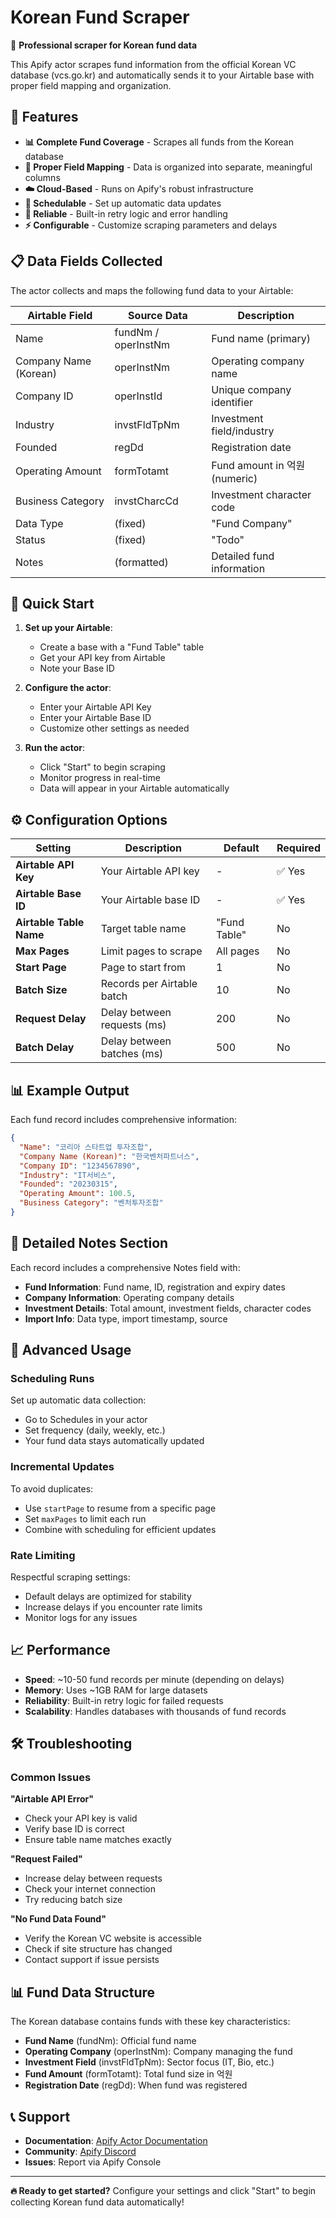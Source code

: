 # Korean Fund Scraper

🏦 **Professional scraper for Korean fund data**

This Apify actor scrapes fund information from the official Korean VC database (vcs.go.kr) and automatically sends it to your Airtable base with proper field mapping and organization.

## 🎯 Features

- **📊 Complete Fund Coverage** - Scrapes all funds from the Korean database
- **🎨 Proper Field Mapping** - Data is organized into separate, meaningful columns 
- **☁️ Cloud-Based** - Runs on Apify's robust infrastructure
- **📅 Schedulable** - Set up automatic data updates
- **🔄 Reliable** - Built-in retry logic and error handling
- **⚡ Configurable** - Customize scraping parameters and delays

## 📋 Data Fields Collected

The actor collects and maps the following fund data to your Airtable:

| Airtable Field | Source Data | Description |
|---|---|---|
| Name | fundNm / operInstNm | Fund name (primary) |
| Company Name (Korean) | operInstNm | Operating company name |
| Company ID | operInstId | Unique company identifier |
| Industry | invstFldTpNm | Investment field/industry |
| Founded | regDd | Registration date |
| Operating Amount | formTotamt | Fund amount in 억원 (numeric) |
| Business Category | invstCharcCd | Investment character code |
| Data Type | (fixed) | "Fund Company" |
| Status | (fixed) | "Todo" |
| Notes | (formatted) | Detailed fund information |

## 🚀 Quick Start

1. **Set up your Airtable**:
   - Create a base with a "Fund Table" table
   - Get your API key from Airtable
   - Note your Base ID

2. **Configure the actor**:
   - Enter your Airtable API Key
   - Enter your Airtable Base ID
   - Customize other settings as needed

3. **Run the actor**:
   - Click "Start" to begin scraping
   - Monitor progress in real-time
   - Data will appear in your Airtable automatically

## ⚙️ Configuration Options

| Setting | Description | Default | Required |
|---|---|---|---|
| **Airtable API Key** | Your Airtable API key | - | ✅ Yes |
| **Airtable Base ID** | Your Airtable base ID | - | ✅ Yes |
| **Airtable Table Name** | Target table name | "Fund Table" | No |
| **Max Pages** | Limit pages to scrape | All pages | No |
| **Start Page** | Page to start from | 1 | No |
| **Batch Size** | Records per Airtable batch | 10 | No |
| **Request Delay** | Delay between requests (ms) | 200 | No |
| **Batch Delay** | Delay between batches (ms) | 500 | No |

## 📊 Example Output

Each fund record includes comprehensive information:

```json
{
  "Name": "코리아 스타트업 투자조합",
  "Company Name (Korean)": "한국벤처파트너스",
  "Company ID": "1234567890",
  "Industry": "IT서비스",
  "Founded": "20230315",
  "Operating Amount": 100.5,
  "Business Category": "벤처투자조합"
}
```

## 📝 Detailed Notes Section

Each record includes a comprehensive Notes field with:

- **Fund Information**: Fund name, ID, registration and expiry dates
- **Company Information**: Operating company details
- **Investment Details**: Total amount, investment fields, character codes
- **Import Info**: Data type, import timestamp, source

## 🔧 Advanced Usage

### Scheduling Runs
Set up automatic data collection:
- Go to Schedules in your actor
- Set frequency (daily, weekly, etc.)
- Your fund data stays automatically updated

### Incremental Updates
To avoid duplicates:
- Use `startPage` to resume from a specific page
- Set `maxPages` to limit each run
- Combine with scheduling for efficient updates

### Rate Limiting
Respectful scraping settings:
- Default delays are optimized for stability
- Increase delays if you encounter rate limits
- Monitor logs for any issues

## 📈 Performance

- **Speed**: ~10-50 fund records per minute (depending on delays)
- **Memory**: Uses ~1GB RAM for large datasets
- **Reliability**: Built-in retry logic for failed requests
- **Scalability**: Handles databases with thousands of fund records

## 🛠️ Troubleshooting

### Common Issues

**"Airtable API Error"**
- Check your API key is valid
- Verify base ID is correct
- Ensure table name matches exactly

**"Request Failed"**
- Increase delay between requests
- Check your internet connection
- Try reducing batch size

**"No Fund Data Found"**
- Verify the Korean VC website is accessible
- Check if site structure has changed
- Contact support if issue persists

## 📊 Fund Data Structure

The Korean database contains funds with these key characteristics:
- **Fund Name** (fundNm): Official fund name
- **Operating Company** (operInstNm): Company managing the fund
- **Investment Field** (invstFldTpNm): Sector focus (IT, Bio, etc.)
- **Fund Amount** (formTotamt): Total fund size in 억원
- **Registration Date** (regDd): When fund was registered

## 📞 Support

- **Documentation**: [Apify Actor Documentation](https://docs.apify.com)
- **Community**: [Apify Discord](https://discord.gg/jyEM2PRvMU)
- **Issues**: Report via Apify Console

---

**🔥 Ready to get started?** Configure your settings and click "Start" to begin collecting Korean fund data automatically! 